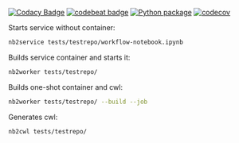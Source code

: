 [![Codacy Badge](https://api.codacy.com/project/badge/Grade/c93b37d1f9874bbc8d4ec83cbf065313)](https://app.codacy.com/app/vladimir.savchenko/nb2workflow?utm_source=github.com&utm_medium=referral&utm_content=volodymyrss/nb2workflow&utm_campaign=Badge_Grade_Dashboard)
[![codebeat badge](https://codebeat.co/badges/79285797-5d5b-4770-87dd-35e5dad68729)](https://codebeat.co/projects/github-com-volodymyrss-nb2workflow-master)
[![Python package](https://github.com/volodymyrss/nb2workflow/actions/workflows/python-package.yml/badge.svg)](https://github.com/volodymyrss/nb2workflow/actions/workflows/python-package.yml)
[![codecov](https://codecov.io/gh/volodymyrss/nb2workflow/branch/master/graph/badge.svg)](https://codecov.io/gh/volodymyrss/nb2workflow)

Starts service without container:
```bash
nb2service tests/testrepo/workflow-notebook.ipynb
```
Builds service container and starts it:
```bash
nb2worker tests/testrepo/
```

Builds one-shot container and cwl:

```bash
nb2worker tests/testrepo/ --build --job
```

Generates cwl:
```bash
nb2cwl tests/testrepo/
```

